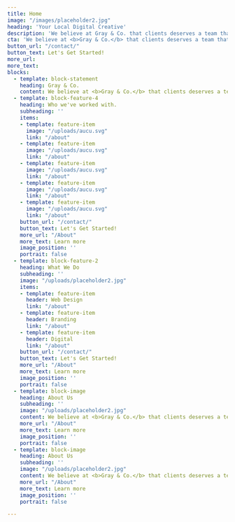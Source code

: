 ```yaml
---
title: Home
image: "/images/placeholder2.jpg"
heading: 'Your Local Digital Creative'
description: 'We believe at Gray & Co. that clients deserves a team that can meet all their creative & digital needs.'
cta: 'We believe at <b>Gray & Co.</b> that clients deserves a team that can meet all their creative & digital needs.'
button_url: "/contact/"
button_text: Let's Get Started!
more_url: 
more_text: 
blocks:
  - template: block-statement
    heading: Gray & Co.
    content: We believe at <b>Gray & Co.</b> that clients deserves a team that can meet all their creative & digital needs. 
  - template: block-feature-4
    heading: Who we've worked with.
    subheading: ''
    items:
    - template: feature-item
      image: "/uploads/aucu.svg"
      link: "/about"
    - template: feature-item
      image: "/uploads/aucu.svg"
      link: "/about"
    - template: feature-item
      image: "/uploads/aucu.svg"
      link: "/about"
    - template: feature-item
      image: "/uploads/aucu.svg"
      link: "/about"
    - template: feature-item
      image: "/uploads/aucu.svg"
      link: "/about"
    button_url: "/contact/"
    button_text: Let's Get Started!
    more_url: "/About"
    more_text: Learn more
    image_position: ''
    portrait: false
  - template: block-feature-2
    heading: What We Do
    subheading: ''
    image: "/uploads/placeholder2.jpg"
    items:
    - template: feature-item
      header: Web Design
      link: "/about"
    - template: feature-item
      header: Branding
      link: "/about"
    - template: feature-item
      header: Digital 
      link: "/about"
    button_url: "/contact/"
    button_text: Let's Get Started!
    more_url: "/About"
    more_text: Learn more
    image_position: ''
    portrait: false
  - template: block-image
    heading: About Us
    subheading: ''
    image: "/uploads/placeholder2.jpg"
    content: We believe at <b>Gray & Co.</b> that clients deserves a team that can meet all their creative & digital needs.
    more_url: "/About"
    more_text: Learn more
    image_position: ''
    portrait: false
  - template: block-image
    heading: About Us
    subheading: ''
    image: "/uploads/placeholder2.jpg"
    content: We believe at <b>Gray & Co.</b> that clients deserves a team that can meet all their creative & digital needs.
    more_url: "/About"
    more_text: Learn more
    image_position: ''
    portrait: false

---
```

